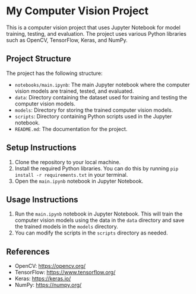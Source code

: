 # My Computer Vision Project

This is a computer vision project that uses Jupyter Notebook for model training, testing, and evaluation. The project uses various Python libraries such as OpenCV, TensorFlow, Keras, and NumPy. 

## Project Structure

The project has the following structure:

- `notebooks/main.ipynb`: The main Jupyter notebook where the computer vision models are trained, tested, and evaluated.
- `data`: Directory containing the dataset used for training and testing the computer vision models.
- `models`: Directory for storing the trained computer vision models.
- `scripts`: Directory containing Python scripts used in the Jupyter notebook.
- `README.md`: The documentation for the project.

## Setup Instructions

1. Clone the repository to your local machine.
2. Install the required Python libraries. You can do this by running `pip install -r requirements.txt` in your terminal.
3. Open the `main.ipynb` notebook in Jupyter Notebook.

## Usage Instructions

1. Run the `main.ipynb` notebook in Jupyter Notebook. This will train the computer vision models using the data in the `data` directory and save the trained models in the `models` directory.
2. You can modify the scripts in the `scripts` directory as needed.

## References

- OpenCV: https://opencv.org/
- TensorFlow: https://www.tensorflow.org/
- Keras: https://keras.io/
- NumPy: https://numpy.org/